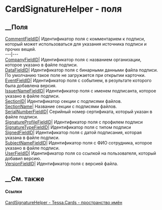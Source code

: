 # CardSignatureHelper - поля
##  __Поля
[CommentFieldID](F_Tessa_Cards_CardSignatureHelper_CommentFieldID.htm)|
Идентификатор поля с комментарием к подписи, который может использоваться для
указания источника подписи и прочих вещей.  
---|---  
[CompanyFieldID](F_Tessa_Cards_CardSignatureHelper_CompanyFieldID.htm)|
Идентификатор поля с названием организации, которое указано в файле подписи.  
[DataFieldID](F_Tessa_Cards_CardSignatureHelper_DataFieldID.htm)|
Идентификатор поля с бинарными данными файла подписи. По умолчанию такое поле
не загружается при открытии карточки.  
[EventFieldID](F_Tessa_Cards_CardSignatureHelper_EventFieldID.htm)|
Идентификатор поля с событием, в результате которого была добавлена версия.  
[IssuerNameFieldID](F_Tessa_Cards_CardSignatureHelper_IssuerNameFieldID.htm)|
Идентификатор поля с именем подписанта, которое указано в файле подписи.  
[SectionID](F_Tessa_Cards_CardSignatureHelper_SectionID.htm)|  Идентификатор
секции с подписями файлов.  
[SectionName](F_Tessa_Cards_CardSignatureHelper_SectionName.htm)|  Название
секции с подписями файлов.  
[SerialNumberFieldID](F_Tessa_Cards_CardSignatureHelper_SerialNumberFieldID.htm)|
Серийный номер сертификата, который указан в файле подписи.  
[SignatureProfileFieldID](F_Tessa_Cards_CardSignatureHelper_SignatureProfileFieldID.htm)|
Идентификатор поля с профилем подписи  
[SignatureTypeFieldID](F_Tessa_Cards_CardSignatureHelper_SignatureTypeFieldID.htm)|
Идентификатор поля с типом подписи  
[SignedFieldID](F_Tessa_Cards_CardSignatureHelper_SignedFieldID.htm)|
Идентификатор поля с датой подписания, которая указана в файле подписи.  
[SubjectNameFieldID](F_Tessa_Cards_CardSignatureHelper_SubjectNameFieldID.htm)|
Идентификатор поля с ФИО сотрудника, которое указано в файле подписи.  
[UserFieldID](F_Tessa_Cards_CardSignatureHelper_UserFieldID.htm)|
Идентификатор поля со ссылкой на пользователя, который добавил версию.  
[VersionFieldID](F_Tessa_Cards_CardSignatureHelper_VersionFieldID.htm)|
Идентификатор поля с версией файла.  
## __См. также
#### Ссылки
[CardSignatureHelper - ](T_Tessa_Cards_CardSignatureHelper.htm)
[Tessa.Cards - пространство имён](N_Tessa_Cards.htm)
